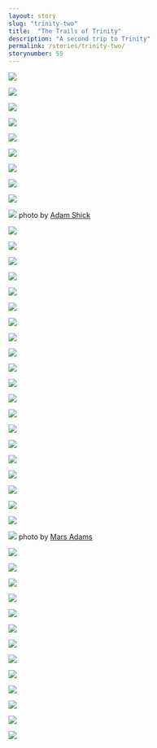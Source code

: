 ```yaml
---
layout: story
slug: "trinity-two"
title:  "The Trails of Trinity"
description: "A second trip to Trinity"
permalink: /stories/trinity-two/
storynumber: 55
---
```


<!-- ![](/images/{{page.slug}}/5647.jpg) -->

![](/images/{{page.slug}}/4949.jpg)

![](/images/{{page.slug}}/4975.jpg)

<!-- ![](/images/{{page.slug}}/4996.jpg) -->

![](/images/{{page.slug}}/4998.jpg)

![](/images/{{page.slug}}/5018.jpg)

<!-- ![](/images/{{page.slug}}/5031.jpg) -->

![](/images/{{page.slug}}/5037.jpg)

![](/images/{{page.slug}}/5071.jpg)

![](/images/{{page.slug}}/5056.jpg)

<!-- ![](/images/{{page.slug}}/5081.jpg) -->

![](/images/{{page.slug}}/5112.jpg)

![](/images/{{page.slug}}/5116.jpg)

![](/images/{{page.slug}}/5121.jpg)
photo by [Adam Shick](http://www.instagram.com/adamfshick)

![](/images/{{page.slug}}/5140.jpg)

![](/images/{{page.slug}}/5147.jpg)

<!-- ![](/images/{{page.slug}}/5160.jpg) -->

![](/images/{{page.slug}}/5163.jpg)

<!-- ![](/images/{{page.slug}}/5167.jpg) -->

![](/images/{{page.slug}}/5174.jpg)

![](/images/{{page.slug}}/5180.jpg)

<!-- ![](/images/{{page.slug}}/5188.jpg) -->

<!-- ![](/images/{{page.slug}}/5201.jpg) -->

![](/images/{{page.slug}}/5206.jpg)

![](/images/{{page.slug}}/5217.jpg)

<!-- ![](/images/{{page.slug}}/5227.jpg) -->

![](/images/{{page.slug}}/5233.jpg)

![](/images/{{page.slug}}/5239.jpg)

<!-- ![](/images/{{page.slug}}/5242.jpg) -->

<!-- ![](/images/{{page.slug}}/5246.jpg) -->

![](/images/{{page.slug}}/5249.jpg)

<!-- ![](/images/{{page.slug}}/5267.jpg) -->

<!-- ![](/images/{{page.slug}}/5271.jpg) -->

<!-- ![](/images/{{page.slug}}/5276.jpg) -->

![](/images/{{page.slug}}/5286.jpg)

![](/images/{{page.slug}}/5289.jpg)

![](/images/{{page.slug}}/5305.jpg)

![](/images/{{page.slug}}/5310.jpg)

![](/images/{{page.slug}}/5338.jpg)

![](/images/{{page.slug}}/5320.jpg)

![](/images/{{page.slug}}/5362.jpg)

![](/images/{{page.slug}}/5375.jpg)

![](/images/{{page.slug}}/5414.jpg)

![](/images/{{page.slug}}/5390.jpg)

![](/images/{{page.slug}}/5397.jpg)
photo by [Mars Adams](http://www.instagram.com/marsadams)

<!-- ![](/images/{{page.slug}}/5404.jpg) -->

![](/images/{{page.slug}}/5408.jpg)

![](/images/{{page.slug}}/5425.jpg)

![](/images/{{page.slug}}/5428.jpg)

![](/images/{{page.slug}}/5438.jpg)

![](/images/{{page.slug}}/5444.jpg)

<!-- ![](/images/{{page.slug}}/5454.jpg) -->

![](/images/{{page.slug}}/5462.jpg)

<!-- ![](/images/{{page.slug}}/5464.jpg) -->

![](/images/{{page.slug}}/5482.jpg)

<!-- ![](/images/{{page.slug}}/5484.jpg) -->

<!-- ![](/images/{{page.slug}}/5487.jpg) -->

![](/images/{{page.slug}}/5510.jpg)

<!-- ![](/images/{{page.slug}}/5521.jpg) -->

![](/images/{{page.slug}}/5532.jpg)

<!-- ![](/images/{{page.slug}}/5532-ps.jpg) -->

![](/images/{{page.slug}}/5549.jpg)

<!-- ![](/images/{{page.slug}}/5598.jpg) -->

![](/images/{{page.slug}}/5606-2.jpg)

<!-- ![](/images/{{page.slug}}/5606.jpg) -->

<!-- ![](/images/{{page.slug}}/5611.jpg) -->

<!-- ![](/images/{{page.slug}}/5617.jpg) -->

![](/images/{{page.slug}}/5618.jpg)

![](/images/{{page.slug}}/5631.jpg)
